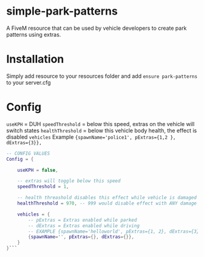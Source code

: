 # simple-park-patterns
A FiveM resource that can be used by vehicle developers to create park patterns using extras.

# Installation
Simply add resource to your resources folder and add ``ensure park-patterns`` to your server.cfg

# Config
``useKPH`` = DUH
``speedThreshold`` = below this speed, extras on the vehicle will switch states
``healthThreshold`` = below this vehicle body health, the effect is disabled
``vehicles`` Example
```{spawnName='police1', pExtras={1,2 }, dExtras={3}},```

```lua
-- CONFIG VALUES
Config = {

    useKPH = false,

    -- extras will toggle below this speed
    speedThreshold = 1,

    -- health threashold disables this effect while vehicle is damaged to prevent unrealistic repairs upon crashing
    healthThreshold = 970, -- 999 would disable effect with ANY damage to vehicle, between 850-999 are good values

    vehicles = {
        -- pExtras = Extras enabled while parked
        -- dExtras = Extras enabled while driving
        -- EXAMPLE {spawnName='helloworld', pExtras={1, 2}, dExtras={3}},
        {spawnName='', pExtras={}, dExtras={}},
    }
}```
